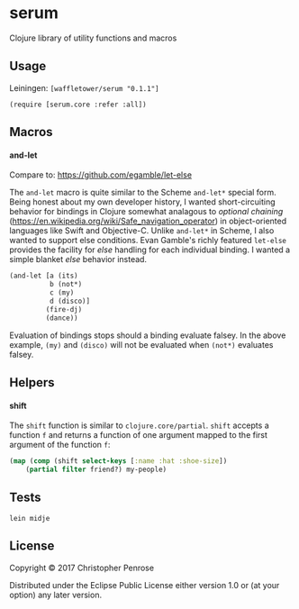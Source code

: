 # serum

Clojure library of utility functions and macros

## Usage

Leiningen:
`[waffletower/serum "0.1.1"]`

`(require [serum.core :refer :all])`

## Macros

#### and-let

Compare to: https://github.com/egamble/let-else

The `and-let` macro is quite similar to the Scheme `and-let*` special
form.  Being honest about my own developer history, I wanted
short-circuiting behavior for bindings in Clojure somewhat analagous
to _optional chaining_
(https://en.wikipedia.org/wiki/Safe_navigation_operator) in
object-oriented languages like Swift and Objective-C.  Unlike
`and-let*` in Scheme, I also wanted to support else conditions.  Evan
Gamble's richly featured `let-else` provides the facility for _else_
handling for each individual binding.  I wanted a simple blanket
_else_ behavior instead.

``` Clojure
(and-let [a (its)
          b (not*)
          c (my)
          d (disco)]
         (fire-dj)
         (dance))
```

Evaluation of bindings stops should a binding evaluate
falsey.  In the above example, `(my)` and `(disco)` will not be
evaluated when `(not*)` evaluates falsey.

## Helpers

#### shift

The `shift` function is similar to `clojure.core/partial`. `shift`
accepts a function `f` and returns a function of one argument mapped
to the first argument of the function `f`:

``` Clojure
(map (comp (shift select-keys [:name :hat :shoe-size])
    (partial filter friend?) my-people)
```

## Tests

`lein midje`

## License

Copyright © 2017 Christopher Penrose

Distributed under the Eclipse Public License either version 1.0 or (at
your option) any later version.
